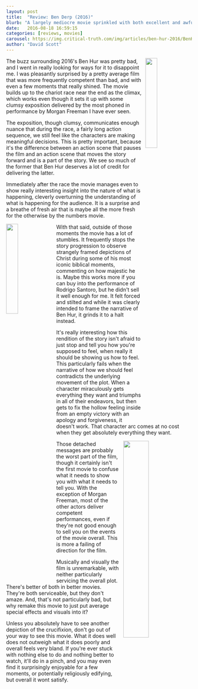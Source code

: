 ```yaml
---
layout: post
title:  "Review: Ben Derp (2016)"
blurb: "A largely mediocre movie sprinkled with both excellent and awful moments."
date:   2016-08-18 16:59:15
categories: [reviews, movies]
carousel: https://img.critical-truth.com/img/articles/ben-hur-2016/BenHur.jpg
author: "David Scott"
---
```


<img class="img-responsive" width="25%" style="float:right;margin-left:10px;" src="https://img.critical-truth.com/img/articles/ben-hur-2016/maxresdefault.jpg">

The buzz surrounding 2016's Ben Hur was pretty bad, and I went in really looking for ways for it to disappoint me. I was pleasantly surprised by a pretty average film that was more frequently competent than bad, and with even a few moments that really shined. The movie builds up to the chariot race near the end as the climax, which works even though it sets it up with some clumsy exposition delivered by the most phoned in performance by Morgan Freeman I have ever seen.

The exposition, though clumsy, communicates enough nuance that during the race, a fairly long action sequence, we still feel like the characters are making meaningful decisions. This is pretty important, because it's the difference between an action scene that pauses the film and an action scene that moves the story forward and is a part of the story. We see so much of the former that Ben Hur deserves a lot of credit for delivering the latter.

Immediately after the race the movie manages even to show really interesting insight into the nature of what is happening, cleverly overturning the understanding of what is happening for the audience. It is a surprise and a breathe of fresh air that is maybe all the more fresh for the otherwise by the numbers movie.

<img class="img-responsive" width="25%" style="float:left;margin-right:10px;" src="https://img.critical-truth.com/img/articles/ben-hur-2016/ben_hur_ver8.jpg">

With that said, outside of those moments the movie has a lot of stumbles. It frequently stops the story progression to observe strangely framed depictions of Christ during some of his most iconic biblical moments, commenting on how majestic he is. Maybe this works more if you can buy into the performance of Rodrigo Santoro, but he didn't sell it well enough for me. It felt forced and stilted and while it was clearly intended to frame the narrative of Ben Hur, it grinds it to a halt instead.

It's really interesting how this rendition of the story isn't afraid to just stop and tell you how you're supposed to feel, when really it should be showing us how to feel. This particularly fails when the narrative of how we should feel contradicts the underlying movement of the plot. When a character miraculously gets everything they want and triumphs in all of their endeavors, but then gets to fix the hollow feeling inside from an empty victory with an apology and forgiveness, it doesn't work. That character arc comes at no cost when they get absolutely everything they want.

<img class="img-responsive" width="37%" style="float:right;margin-left:10px;" src="https://img.critical-truth.com/img/articles/ben-hur-2016/ben-hur-looks-more-like-jesus-than-jesus.jpg">

Those detached messages are probably the worst part of the film, though it certainly isn't the first movie to confuse what it needs to show you with what it needs to tell you. With the exception of Morgan Freeman, most of the other actors deliver competent performances, even if they're not good enough to sell you on the events of the movie overall. This is more a failing of direction for the film.

Musically and visually the film is unremarkable, with neither particularly servicing the overall plot. There's better of both in better movies. They're both serviceable, but they don't amaze. And, that's not particularly bad, but why remake this movie to just put average special effects and visuals into it?

Unless you absolutely have to see another depiction of the crucifixion, don't go out of your way to see this movie. What it does well does not outweigh what it does poorly and overall feels very bland. If you're ever stuck with nothing else to do and nothing better to watch, it'll do in a pinch, and you may even find it surprisingly enjoyable for a few moments, or potentially religiously edifying, but overall it wont satisfy.

